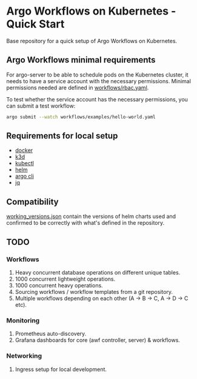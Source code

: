 # Argo Workflows on Kubernetes - Quick Start

Base repository for a quick setup of Argo Workflows on Kubernetes.

## Argo Workflows minimal requirements

For argo-server to be able to schedule pods on the Kubernetes cluster, it needs to have a service account with the necessary permissions. Minimal permissions needed are defined in [workflows/rbac.yaml](workflows/rbac.yaml).

To test whether the service account has the necessary permissions, you can submit a test workflow:

```bash
argo submit --watch workflows/examples/hello-world.yaml
```

## Requirements for local setup

- [docker](https://docs.docker.com/get-docker/)
- [k3d](https://k3d.io/#installation)
- [kubectl](https://kubernetes.io/docs/tasks/tools/install-kubectl/)
- [helm](https://helm.sh/docs/intro/install/)
- [argo cli](https://argo-workflows.readthedocs.io/en/latest/walk-through/argo-cli/)
- [jq](https://stedolan.github.io/jq/download/)

## Compatibility

[working_versions.json](./working_versions.json) contain the versions of helm charts used and confirmed to be correctly with what's defined in the repository.

## TODO

### Workflows

1. Heavy concurrent database operations on different unique tables.
2. 1000 concurrent lightweight operations.
3. 1000 concurrent heavy operations.
4. Sourcing workflows / workflow templates from a git repository.
5. Multiple workflows depending on each other (A -> B -> C,  A -> D -> C etc).

### Monitoring

1. Prometheus auto-discovery.
2. Grafana dashboards for core (awf controller, server) & workflows.

### Networking

1. Ingress setup for local development.
